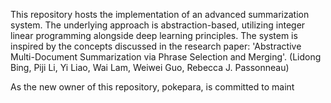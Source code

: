 This repository hosts the implementation of an advanced summarization system. The underlying approach is abstraction-based, utilizing integer linear programming alongside deep learning principles. The system is inspired by the concepts discussed in the research paper: 'Abstractive Multi-Document Summarization via Phrase Selection and Merging'. (Lidong Bing, Piji Li, Yi Liao, Wai Lam, Weiwei Guo, Rebecca J. Passonneau)

As the new owner of this repository, pokepara, is committed to maint